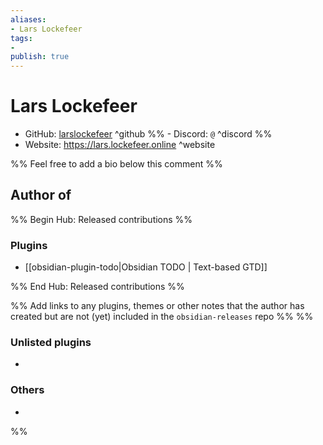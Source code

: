 ```yaml
---
aliases:
- Lars Lockefeer
tags: 
- 
publish: true
---
```


# Lars Lockefeer

- GitHub: [larslockefeer](https://github.com/larslockefeer/) ^github
%% - Discord: `@` ^discord %%
- Website: <https://lars.lockefeer.online> ^website
<!-- - [[Publish sites|Publish site]]: ^publish -->

%% Feel free to add a bio below this comment %%


## Author of

%% Begin Hub: Released contributions %%
### Plugins
- [[obsidian-plugin-todo|Obsidian TODO | Text-based GTD]]

%% End Hub: Released contributions %%

%% Add links to any plugins, themes or other notes that the author has created but are not (yet) included in the `obsidian-releases` repo %%
%%
### Unlisted plugins

- 

### Others

- 
%%

<!--
## Sponsor this author

- [[GitHub sponsors]]: [Sponsor @larslockefeer on GitHub Sponsors](https://github.com/sponsors/larslockefeer) ^github-sponsor
- [[Buy me a coffee]]: ^buy-me-a-coffee
- [[PayPal]]: ^paypal
- [[Patreon]]: ^patreon

-->

<!--
## Follow this author

- [[YouTube Channels|On YouTube]]: ^youtube
- Twitter: ^twitter
- ...
-->